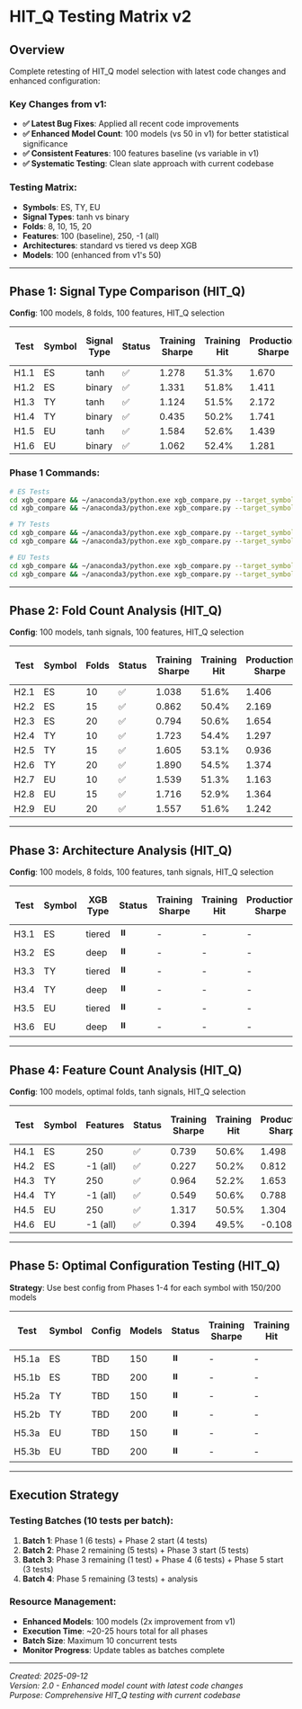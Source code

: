 # HIT_Q Testing Matrix v2

## Overview

Complete retesting of HIT_Q model selection with latest code changes and enhanced configuration:

### Key Changes from v1:
- **✅ Latest Bug Fixes**: Applied all recent code improvements
- **✅ Enhanced Model Count**: 100 models (vs 50 in v1) for better statistical significance  
- **✅ Consistent Features**: 100 features baseline (vs variable in v1)
- **✅ Systematic Testing**: Clean slate approach with current codebase

### Testing Matrix:
- **Symbols**: ES, TY, EU
- **Signal Types**: tanh vs binary 
- **Folds**: 8, 10, 15, 20
- **Features**: 100 (baseline), 250, -1 (all)
- **Architectures**: standard vs tiered vs deep XGB
- **Models**: 100 (enhanced from v1's 50)

---

## Phase 1: Signal Type Comparison (HIT_Q)

**Config**: 100 models, 8 folds, 100 features, HIT_Q selection

| Test | Symbol | Signal Type | Status | Training Sharpe | Training Hit | Production Sharpe | Production Hit | Full Timeline Sharpe | Full Timeline Hit | Log Timestamp |
| ---- | ------ | ----------- | ------ | --------------- | ------------ | ----------------- | -------------- | -------------------- | ----------------- | ------------- |
| H1.1 | ES     | tanh        | ✅     | 1.278           | 51.3%        | 1.670             | 52.5%          | 1.376                | 51.7%             | 20250912_185433 |
| H1.2 | ES     | binary      | ✅     | 1.331           | 51.8%        | 1.411             | 53.8%          | 1.353                | 52.5%             | 20250912_185432 |
| H1.3 | TY     | tanh        | ✅     | 1.124           | 51.5%        | 2.172             | 54.0%          | 1.537                | 52.4%             | 20250912_185431 |
| H1.4 | TY     | binary      | ✅     | 0.435           | 50.2%        | 1.741             | 54.0%          | 0.949                | 51.5%             | 20250912_185435 |
| H1.5 | EU     | tanh        | ✅     | 1.584           | 52.6%        | 1.439             | 51.7%          | 1.534                | 52.3%             | 20250912_185435 |
| H1.6 | EU     | binary      | ✅     | 1.062           | 52.4%        | 1.281             | 52.0%          | 1.139                | 52.3%             | 20250912_185435 |

### Phase 1 Commands:
```bash
# ES Tests
cd xgb_compare && ~/anaconda3/python.exe xgb_compare.py --target_symbol "@ES#C" --n_models 100 --n_folds 8 --max_features 100 --q_metric hit_rate --log_label "v2_H1.1_ES_tanh"
cd xgb_compare && ~/anaconda3/python.exe xgb_compare.py --target_symbol "@ES#C" --n_models 100 --n_folds 8 --max_features 100 --binary_signal --q_metric hit_rate --log_label "v2_H1.2_ES_binary"

# TY Tests  
cd xgb_compare && ~/anaconda3/python.exe xgb_compare.py --target_symbol "@TY#C" --n_models 100 --n_folds 8 --max_features 100 --q_metric hit_rate --log_label "v2_H1.3_TY_tanh"
cd xgb_compare && ~/anaconda3/python.exe xgb_compare.py --target_symbol "@TY#C" --n_models 100 --n_folds 8 --max_features 100 --binary_signal --q_metric hit_rate --log_label "v2_H1.4_TY_binary"

# EU Tests
cd xgb_compare && ~/anaconda3/python.exe xgb_compare.py --target_symbol "@EU#C" --n_models 100 --n_folds 8 --max_features 100 --q_metric hit_rate --log_label "v2_H1.5_EU_tanh"
cd xgb_compare && ~/anaconda3/python.exe xgb_compare.py --target_symbol "@EU#C" --n_models 100 --n_folds 8 --max_features 100 --binary_signal --q_metric hit_rate --log_label "v2_H1.6_EU_binary"
```

---

## Phase 2: Fold Count Analysis (HIT_Q)

**Config**: 100 models, tanh signals, 100 features, HIT_Q selection

| Test | Symbol | Folds | Status | Training Sharpe | Training Hit | Production Sharpe | Production Hit | Full Timeline Sharpe | Full Timeline Hit | Log Timestamp |
| ---- | ------ | ----- | ------ | --------------- | ------------ | ----------------- | -------------- | -------------------- | ----------------- | ------------- |
| H2.1 | ES     | 10    | ✅     | 1.038           | 51.6%        | 1.406             | 52.6%          | 1.155                | 52.0%             | 20250912_212729 |
| H2.2 | ES     | 15    | ✅     | 0.862           | 50.4%        | 2.169             | 53.2%          | 1.402                | 51.6%             | 20250912_212735 |
| H2.3 | ES     | 20    | ✅     | 0.794           | 50.6%        | 1.654             | 53.7%          | 1.124                | 51.9%             | 20250912_212740 |
| H2.4 | TY     | 10    | ✅     | 1.723           | 54.4%        | 1.297             | 53.0%          | 1.462                | 53.9%             | 20250912_212745 |
| H2.5 | TY     | 15    | ✅     | 1.605           | 53.1%        | 0.936             | 51.9%          | 1.181                | 52.6%             | 20250912_212750 |
| H2.6 | TY     | 20    | ✅     | 1.890           | 54.5%        | 1.374             | 52.1%          | 1.532                | 53.5%             | 20250912_212755 |
| H2.7 | EU     | 10    | ✅     | 1.539           | 51.3%        | 1.163             | 53.3%          | 1.375                | 52.1%             | 20250912_212759 |
| H2.8 | EU     | 15    | ✅     | 1.716           | 52.9%        | 1.364             | 52.6%          | 1.524                | 52.8%             | 20250912_212807 |
| H2.9 | EU     | 20    | ✅     | 1.557           | 51.6%        | 1.242             | 52.4%          | 1.375                | 51.9%             | 20250912_212812 |

---

## Phase 3: Architecture Analysis (HIT_Q)

**Config**: 100 models, 8 folds, 100 features, tanh signals, HIT_Q selection

| Test | Symbol | XGB Type | Status | Training Sharpe | Training Hit | Production Sharpe | Production Hit | Full Timeline Sharpe | Full Timeline Hit | Log Timestamp |
| ---- | ------ | -------- | ------ | --------------- | ------------ | ----------------- | -------------- | -------------------- | ----------------- | ------------- |
| H3.1 | ES     | tiered   | ⏸️     | -               | -            | -                 | -              | -                    | -                 | -             |
| H3.2 | ES     | deep     | ⏸️     | -               | -            | -                 | -              | -                    | -                 | -             |
| H3.3 | TY     | tiered   | ⏸️     | -               | -            | -                 | -              | -                    | -                 | -             |
| H3.4 | TY     | deep     | ⏸️     | -               | -            | -                 | -              | -                    | -                 | -             |
| H3.5 | EU     | tiered   | ⏸️     | -               | -            | -                 | -              | -                    | -                 | -             |
| H3.6 | EU     | deep     | ⏸️     | -               | -            | -                 | -              | -                    | -                 | -             |

---

## Phase 4: Feature Count Analysis (HIT_Q)

**Config**: 100 models, optimal folds, tanh signals, HIT_Q selection

| Test | Symbol | Features | Status | Training Sharpe | Training Hit | Production Sharpe | Production Hit | Full Timeline Sharpe | Full Timeline Hit | Log Timestamp |
| ---- | ------ | -------- | ------ | --------------- | ------------ | ----------------- | -------------- | -------------------- | ----------------- | ------------- |
| H4.1 | ES     | 250      | ✅     | 0.739           | 50.6%        | 1.498             | 50.7%          | 1.053                | 50.6%             | 20250913_081821 |
| H4.2 | ES     | -1 (all) | ✅     | 0.227           | 50.2%        | 0.812             | 49.0%          | 0.475                | 49.7%             | 20250913_081827 |
| H4.3 | TY     | 250      | ✅     | 0.964           | 52.2%        | 1.653             | 53.0%          | 1.294                | 52.5%             | 20250913_081858 |
| H4.4 | TY     | -1 (all) | ✅     | 0.549           | 50.6%        | 0.788             | 50.9%          | 0.656                | 50.7%             | 20250913_082002 |
| H4.5 | EU     | 250      | ✅     | 1.317           | 50.5%        | 1.304             | 53.1%          | 1.292                | 51.6%             | 20250913_082148 |
| H4.6 | EU     | -1 (all) | ✅     | 0.394           | 49.5%        | -0.108            | 50.9%          | 0.133                | 50.1%             | 20250913_082148 |

---

## Phase 5: Optimal Configuration Testing (HIT_Q)

**Strategy**: Use best config from Phases 1-4 for each symbol with 150/200 models

| Test  | Symbol | Config | Models | Status | Training Sharpe | Training Hit | Production Sharpe | Production Hit | Full Timeline Sharpe | Full Timeline Hit | Log Timestamp |
| ----- | ------ | ------ | ------ | ------ | --------------- | ------------ | ----------------- | -------------- | -------------------- | ----------------- | ------------- |
| H5.1a | ES     | TBD    | 150    | ⏸️     | -               | -            | -                 | -              | -                    | -                 | -             |
| H5.1b | ES     | TBD    | 200    | ⏸️     | -               | -            | -                 | -              | -                    | -                 | -             |
| H5.2a | TY     | TBD    | 150    | ⏸️     | -               | -            | -                 | -              | -                    | -                 | -             |
| H5.2b | TY     | TBD    | 200    | ⏸️     | -               | -            | -                 | -              | -                    | -                 | -             |
| H5.3a | EU     | TBD    | 150    | ⏸️     | -               | -            | -                 | -              | -                    | -                 | -             |
| H5.3b | EU     | TBD    | 200    | ⏸️     | -               | -            | -                 | -              | -                    | -                 | -             |

---

## Execution Strategy

### Testing Batches (10 tests per batch):
1. **Batch 1**: Phase 1 (6 tests) + Phase 2 start (4 tests)
2. **Batch 2**: Phase 2 remaining (5 tests) + Phase 3 start (5 tests)
3. **Batch 3**: Phase 3 remaining (1 test) + Phase 4 (6 tests) + Phase 5 start (3 tests)
4. **Batch 4**: Phase 5 remaining (3 tests) + analysis

### Resource Management:
- **Enhanced Models**: 100 models (2x improvement from v1)
- **Execution Time**: ~20-25 hours total for all phases
- **Batch Size**: Maximum 10 concurrent tests
- **Monitor Progress**: Update tables as batches complete

---

*Created: 2025-09-12*  
*Version: 2.0 - Enhanced model count with latest code changes*  
*Purpose: Comprehensive HIT_Q testing with current codebase*